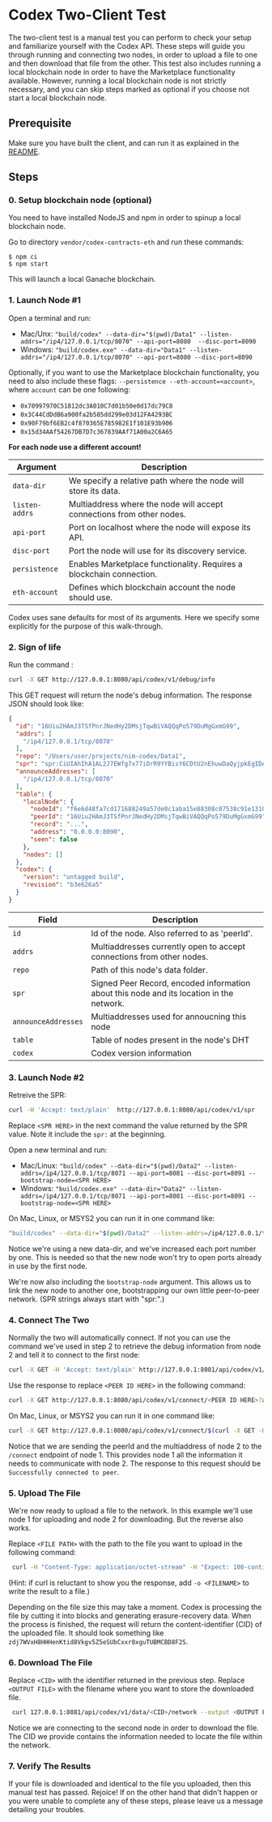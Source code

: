 # Codex Two-Client Test

The two-client test is a manual test you can perform to check your setup and familiarize yourself with the Codex API. These steps will guide you through running and connecting two nodes, in order to upload a file to one and then download that file from the other. This test also includes running a local blockchain node in order to have the Marketplace functionality available. However, running a local blockchain node is not strictly necessary, and you can skip steps marked as optional if you choose not start a local blockchain node.

## Prerequisite

Make sure you have built the client, and can run it as explained in the [README](../README.md).

## Steps

### 0. Setup blockchain node (optional)

You need to have installed NodeJS and npm in order to spinup a local blockchain node.

Go to directory `vendor/codex-contracts-eth` and run these commands:
```
$ npm ci
$ npm start
```

This will launch a local Ganache blockchain.

### 1. Launch Node #1

Open a terminal and run:
- Mac/Unx: `"build/codex" --data-dir="$(pwd)/Data1" --listen-addrs="/ip4/127.0.0.1/tcp/8070" --api-port=8080  --disc-port=8090`
- Windows: `"build/codex.exe" --data-dir="Data1" --listen-addrs="/ip4/127.0.0.1/tcp/8070" --api-port=8080 --disc-port=8090`

Optionally, if you want to use the Marketplace blockchain functionality, you need to also include these flags: `--persistence --eth-account=<account>`, where `account` can be one following:

  - `0x70997970C51812dc3A010C7d01b50e0d17dc79C8`
  - `0x3C44CdDdB6a900fa2b585dd299e03d12FA4293BC`
  - `0x90F79bf6EB2c4f870365E785982E1f101E93b906`
  - `0x15d34AAf54267DB7D7c367839AAf71A00a2C6A65`

**For each node use a different account!**

| Argument       | Description                                                           |
|----------------|-----------------------------------------------------------------------|
| `data-dir`     | We specify a relative path where the node will store its data.        |
| `listen-addrs` | Multiaddress where the node will accept connections from other nodes. |
| `api-port`     | Port on localhost where the node will expose its API.                 |
| `disc-port`    | Port the node will use for its discovery service.                     |
| `persistence`  | Enables Marketplace functionality. Requires a blockchain connection.    |
| `eth-account`  | Defines which blockchain account the node should use.                     |

Codex uses sane defaults for most of its arguments. Here we specify some explicitly for the purpose of this walk-through.

### 2. Sign of life

Run the command :

```bash
curl -X GET http://127.0.0.1:8080/api/codex/v1/debug/info
```

This GET request will return the node's debug information. The response JSON should look like:

```json
{
  "id": "16Uiu2HAmJ3TSfPnrJNedHy2DMsjTqwBiVAQQqPo579DuMgGxmG99",
  "addrs": [
    "/ip4/127.0.0.1/tcp/8070"
  ],
  "repo": "/Users/user/projects/nim-codex/Data1",
  "spr": "spr:CiUIAhIhA1AL2J7EWfg7x77iOrR9YYBisY6CDtU2nEhuwDaQyjpkEgIDARo8CicAJQgCEiEDUAvYnsRZ-DvHvuI6tH1hgGKxjoIO1TacSG7ANpDKOmQQ2MWasAYaCwoJBH8AAAGRAh-aKkYwRAIgB2ooPfAyzWEJDe8hD2OXKOBnyTOPakc4GzqKqjM2OGoCICraQLPWf0oSEuvmSroFebVQx-3SDtMqDoIyWhjq1XFF",
  "announceAddresses": [
    "/ip4/127.0.0.1/tcp/8070"
  ],
  "table": {
    "localNode": {
      "nodeId": "f6e6d48fa7cd171688249a57de0c1aba15e88308c07538c91e1310c9f48c860a",
      "peerId": "16Uiu2HAmJ3TSfPnrJNedHy2DMsjTqwBiVAQQqPo579DuMgGxmG99",
      "record": "...",
      "address": "0.0.0.0:8090",
      "seen": false
    },
    "nodes": []
  },
  "codex": {
    "version": "untagged build",
    "revision": "b3e626a5"
  }
}
```

| Field   | Description                                                                              |
| ------- | ---------------------------------------------------------------------------------------- |
| `id`    | Id of the node. Also referred to as 'peerId'.                                            |
| `addrs` | Multiaddresses currently open to accept connections from other nodes.                    |
| `repo`  | Path of this node's data folder.                                                         |
| `spr`   | Signed Peer Record, encoded information about this node and its location in the network. |
| `announceAddresses`   | Multiaddresses used for annoucning this node
| `table`   | Table of nodes present in the node's DHT
| `codex`   | Codex version information

### 3. Launch Node #2

Retreive the SPR:
```bash
curl -H 'Accept: text/plain'  http://127.0.0.1:8080/api/codex/v1/spr
```

Replace `<SPR HERE>` in the next command the value returned by the SPR value. Note it include the `spr:` at the beginning.

Open a new terminal and run:
- Mac/Linux: `"build/codex" --data-dir="$(pwd)/Data2" --listen-addrs=/ip4/127.0.0.1/tcp/8071 --api-port=8081 --disc-port=8091 --bootstrap-node=<SPR HERE>`
- Windows: `"build/codex.exe" --data-dir="Data2" --listen-addrs=/ip4/127.0.0.1/tcp/8071 --api-port=8081 --disc-port=8091 --bootstrap-node=<SPR HERE>`

On Mac, Linux, or MSYS2 you can run it in one command like:

```sh
"build/codex" --data-dir="$(pwd)/Data2" --listen-addrs=/ip4/127.0.0.1/tcp/8071 --api-port=8081 --disc-port=8091 --bootstrap-node=$(curl -H 'Accept: text/plain'  http://127.0.0.1:8080/api/codex/v1/spr)
```

Notice we're using a new data-dir, and we've increased each port number by one. This is needed so that the new node won't try to open ports already in use by the first node.

We're now also including the `bootstrap-node` argument. This allows us to link the new node to another one, bootstrapping our own little peer-to-peer network. (SPR strings always start with "spr:".)

### 4. Connect The Two

Normally the two will automatically connect. If not you can use the command we've used in step 2 to retrieve the debug information from node 2 and tell it to connect to the first node:

```bash
curl -X GET -H 'Accept: text/plain' http://127.0.0.1:8081/api/codex/v1/peerid
```

Use the response to replace `<PEER ID HERE>` in the following command:

```bash
curl -X GET http://127.0.0.1:8080/api/codex/v1/connect/<PEER ID HERE>?addrs=/ip4/127.0.0.1/tcp/8071
```

On Mac, Linux, or MSYS2 you can run it in one command like:

```bash
curl -X GET http://127.0.0.1:8080/api/codex/v1/connect/$(curl -X GET -H 'Accept: text/plain' http://127.0.0.1:8081/api/codex/v1/peerid)\?addrs=/ip4/127.0.0.1/tcp/8071
```

Notice that we are sending the peerId and the multiaddress of node 2 to the `/connect` endpoint of node 1. This provides node 1 all the information it needs to communicate with node 2. The response to this request should be `Successfully connected to peer`.

### 5. Upload The File

We're now ready to upload a file to the network. In this example we'll use node 1 for uploading and node 2 for downloading. But the reverse also works.

Replace `<FILE PATH>` with the path to the file you want to upload in the following command:

```bash
 curl -H "Content-Type: application/octet-stream" -H "Expect: 100-continue" -T "<FILE PATH>" 127.0.0.1:8080/api/codex/v1/data -X POST
```

(Hint: if curl is reluctant to show you the response, add `-o <FILENAME>` to write the result to a file.)

Depending on the file size this may take a moment. Codex is processing the file by cutting it into blocks and generating erasure-recovery data. When the process is finished, the request will return the content-identifier (CID) of the uploaded file. It should look something like `zdj7WVxH8HHHenKtid8Vkgv5Z5eSUbCxxr8xguTUBMCBD8F2S`.

### 6. Download The File

Replace `<CID>` with the identifier returned in the previous step. Replace `<OUTPUT FILE>` with the filename where you want to store the downloaded file.

```bash
 curl 127.0.0.1:8081/api/codex/v1/data/<CID>/network --output <OUTPUT FILE>
 ```

Notice we are connecting to the second node in order to download the file. The CID we provide contains the information needed to locate the file within the network.

### 7. Verify The Results

If your file is downloaded and identical to the file you uploaded, then this manual test has passed. Rejoice! If on the other hand that didn't happen or you were unable to complete any of these steps, please leave us a message detailing your troubles.
